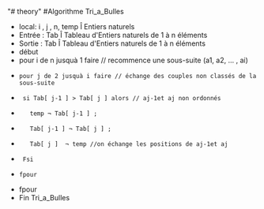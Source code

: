"# theory" 
#Algorithme Tri_a_Bulles
-    local:   i , j , n, temp Î  Entiers naturels
-    Entrée : Tab Î  Tableau d'Entiers naturels de 1 à n éléments
-    Sortie : Tab Î  Tableau d'Entiers naturels de 1 à n éléments
-   début
-    pour i de n jusquà 1 faire // recommence une sous-suite (a1, a2, ... , ai)
-     pour j de 2 jusquà i faire // échange des couples non classés de la sous-suite
-      si Tab[ j-1 ] > Tab[ j ] alors // aj-1et aj non ordonnés
-        temp ¬ Tab[ j-1 ] ;
-        Tab[ j-1 ] ¬ Tab[ j ] ;
-        Tab[ j ]  ¬ temp //on échange les positions de aj-1et aj
-      Fsi
-     fpour
-    fpour
-   Fin Tri_a_Bulles
